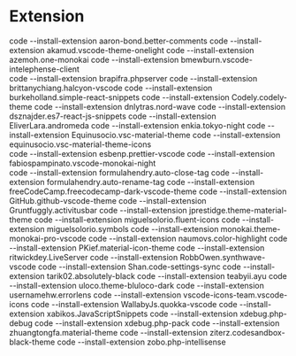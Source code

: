 # Extension
code --install-extension aaron-bond.better-comments
code --install-extension akamud.vscode-theme-onelight
code --install-extension azemoh.one-monokai
code --install-extension bmewburn.vscode-intelephense-client        
code --install-extension brapifra.phpserver
code --install-extension brittanychiang.halcyon-vscode
code --install-extension burkeholland.simple-react-snippets
code --install-extension Codely.codely-theme
code --install-extension dnlytras.nord-wave
code --install-extension dsznajder.es7-react-js-snippets
code --install-extension EliverLara.andromeda
code --install-extension enkia.tokyo-night
code --install-extension Equinusocio.vsc-material-theme
code --install-extension equinusocio.vsc-material-theme-icons       
code --install-extension esbenp.prettier-vscode
code --install-extension fabiospampinato.vscode-monokai-night       
code --install-extension formulahendry.auto-close-tag
code --install-extension formulahendry.auto-rename-tag
code --install-extension freeCodeCamp.freecodecamp-dark-vscode-theme
code --install-extension GitHub.github-vscode-theme
code --install-extension Gruntfuggly.activitusbar
code --install-extension jprestidge.theme-material-theme
code --install-extension miguelsolorio.fluent-icons
code --install-extension miguelsolorio.symbols
code --install-extension monokai.theme-monokai-pro-vscode
code --install-extension naumovs.color-highlight
code --install-extension PKief.material-icon-theme
code --install-extension ritwickdey.LiveServer
code --install-extension RobbOwen.synthwave-vscode
code --install-extension Shan.code-settings-sync
code --install-extension tarik02.absolutely-black
code --install-extension teabyii.ayu
code --install-extension uloco.theme-bluloco-dark
code --install-extension usernamehw.errorlens
code --install-extension vscode-icons-team.vscode-icons
code --install-extension WallabyJs.quokka-vscode
code --install-extension xabikos.JavaScriptSnippets
code --install-extension xdebug.php-debug
code --install-extension xdebug.php-pack
code --install-extension zhuangtongfa.material-theme
code --install-extension ziterz.codesandbox-black-theme
code --install-extension zobo.php-intellisense
